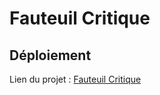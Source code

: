 # Fauteuil Critique

## Déploiement

Lien du projet : [Fauteuil Critique](https://fauteuil-critiques.herokuapp.com)
